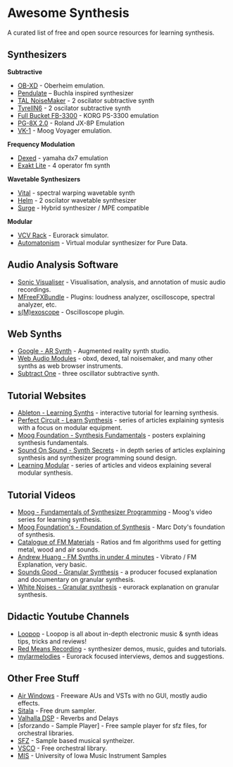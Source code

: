 # Awesome Synthesis
A curated list of free and open source resources for learning synthesis.

## Synthesizers
**Subtractive**
- [OB-XD](https://www.discodsp.com/obxd/) - Oberheim emulation.
- [Pendulate](https://www.eventideaudio.com/promo/pendulate) – Buchla inspired synthesizer
- [TAL NoiseMaker](https://tal-software.com/products/tal-noisemaker) - 2 oscilator subtractive synth
- [TyrellN6](https://u-he.com/products/tyrelln6/) - 2 oscilator subtractive synth
- [Full Bucket FB-3300](https://www.fullbucket.de/music/fb3300.html) - KORG PS-3300 emulation
- [PG-8X 2.0](https://sites.google.com/site/mlvst0/) - Roland JX-8P Emulation
- [VK-1](https://blamsoft.com/vst/vk-1-viking-synthesizer/) - Moog Voyager emulation.

**Frequency Modulation**
- [Dexed](https://github.com/asb2m10/dexed) - yamaha dx7 emulation
- [Exakt Lite](https://www.sonicbits.com/exakt-lite.html) - 4 operator fm synth

**Wavetable Synthesizers**
- [Vital](https://vital.audio/) - spectral warping wavetable synth
- [Helm](https://tytel.org/helm/) - 2 oscilator wavetable synthesizer
- [Surge](https://surge-synthesizer.github.io/) - Hybrid synthesizer / MPE compatible

**Modular**
- [VCV Rack](https://vcvrack.com/) - Eurorack simulator.
- [Automatonism](https://www.automatonism.com/) - Virtual modular synthesizer for Pure Data.

## Audio Analysis Software
- [Sonic Visualiser](https://sonicvisualiser.org/) - Visualisation, analysis, and annotation of music audio recordings.
- [MFreeFXBundle](https://meldaproduction.com/MFreeFxBundle) - Plugins: loudness analyzer, oscilloscope, spectral analyzer, etc.
- [s(M)exoscope](http://armandomontanez.com/smexoscope/) - Oscilloscope plugin.

## Web Synths
- [Google - AR Synth](https://artsandculture.google.com/story/7AUBadCIL5Tnow) - Augmented reality synth studio.
- [Web Audio Modules](https://www.webaudiomodules.org/wamsynths/) - obxd, dexed, tal noisemaker, and many other synths as web browser instruments.
- [Subtract One](https://subtract.one/) - three oscillator subtractive synth.

## Tutorial Websites
- [Ableton - Learning Synths](https://learningsynths.ableton.com/) - interactive tutorial for learning synthesis.
- [Perfect Circuit - Learn Synthesis](https://www.perfectcircuit.com/signal/learn-synthesis) - series of articles explaining syntesis with a focus on modular equipment.
- [Moog Foundation - Synthesis Fundamentals](https://moogfoundation.org/learning-synthesis/synthesis-fundamentals/) - posters explaining synthesis fundamentals.
- [Sound On Sound - Synth Secrets](https://www.soundonsound.com/series/synth-secrets) - in depth series of articles explaining synthesis and synthesizer programming sound design.
- [Learning Modular](https://learningmodular.com/category/articles/) - series of articles and videos explaining several modular synthesis.

## Tutorial Videos
- [Moog - Fundamentals of Synthesizer Programming](https://youtube.com/playlist?list=PL59F85FF6EE33EFD2) - Moog's video series for learning synthesis.
- [Moog Foundation's - Foundation of Synthesis](https://youtube.com/playlist?list=PLWA7SlW2OIchLnATNl217Na7WhGmx9RK5) - Marc Doty's foundation of synthesis.
- [Catalogue of FM Materials](https://youtube.com/playlist?list=PLq3MZ5erDgCS-oD50DMwNxRyL2B3Er6lB) - Ratios and fm algorithms used for getting metal, wood and air sounds.
- [Andrew Huang - FM Synths in under 4 minutes](https://youtu.be/vvBl3YUBUyY) - Vibrato / FM Explanation, very basic.
- [Sounds Good - Granular Synthesis](https://youtu.be/SIsIgCLz1ps) - a producer focused explanation and documentary on granular synthesis.
- [White Noises - Granular synthesis](https://youtu.be/ftDLRYnRYZQ) - eurorack explanation on granular synthesis.

## Didactic Youtube Channels
- [Loopop](https://www.youtube.com/c/loopop) -  Loopop is all about in-depth electronic music & synth ideas tips, tricks and reviews! 
- [Red Means Recording](https://www.youtube.com/c/RedMeansRecording/) - synthesizer demos, music, guides and tutorials.
- [mylarmelodies](https://www.youtube.com/c/mylarmelodies/) - Eurorack focused interviews, demos and suggestions.

## Other Free Stuff
- [Air Windows](http://www.airwindows.com/) - Freeware AUs and VSTs with no GUI, mostly audio effects.
- [Sitala](https://decomposer.de/sitala/) - Free drum sampler.
- [Valhalla DSP](https://valhalladsp.com/demos-downloads/) - Reverbs and Delays
- [sforzando - Sample Player] - Free sample player for sfz files, for orchestral libraries.
- [SFZ](https://sfz.tools/sfizz/downloads) - Sample based musical syntheizer.
- [VSCO](https://vis.versilstudios.com/vsco-community.html) - Free orchestral library.
- [MIS](http://theremin.music.uiowa.edu/MIS.html) - University of Iowa Music Instrument Samples
